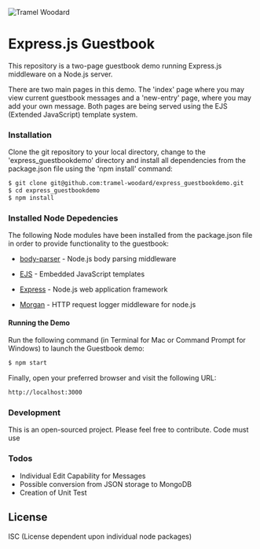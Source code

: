 ![Tramel Woodard](http://tramelwoodard.com/images/global/tlw_icon.png "Tramel Woodard")
# Express.js Guestbook
This repository is a two-page guestbook demo running Express.js middleware on a Node.js server.

There are two main pages in this demo. The 'index' page where you may view current guestbook messages and a 'new-entry' page, where you may add your own message. Both pages are being served using the EJS (Extended JavaScript) template system.

### Installation
Clone the git repository to your local directory, change to the 'express_guestbookdemo' directory and install all dependencies from the package.json file using the 'npm install' command:
```sh
$ git clone git@github.com:tramel-woodard/express_guestbookdemo.git
$ cd express_guestbookdemo
$ npm install
```

### Installed Node Depedencies
The following Node modules have been installed from the package.json file in order to provide functionality to the guestbook:

* [body-parser] - Node.js body parsing middleware
* [EJS] - Embedded JavaScript templates
* [Express] - Node.js web application framework
* [Morgan] - HTTP request logger middleware for node.js

   [body-parser]: <https://github.com/expressjs/body-parser>
   [EJS]: <https://github.com/joemccann/dillinger.git>
   [Express]: <https://github.com/expressjs>
   [Morgan]: <http://twitter.com/thomasfuchs>

#### Running the Demo
Run the following command (in Terminal for Mac or Command Prompt for Windows) to launch the Guestbook demo:
```sh
$ npm start
```
Finally, open your preferred browser and visit the following URL:
```sh
http://localhost:3000
```
### Development
This is an open-sourced project. Please feel free to contribute. Code must use

### Todos
 - Individual Edit Capability for Messages
 - Possible conversion from JSON storage to MongoDB
 - Creation of Unit Test

License
----
ISC (License dependent upon individual node packages)
